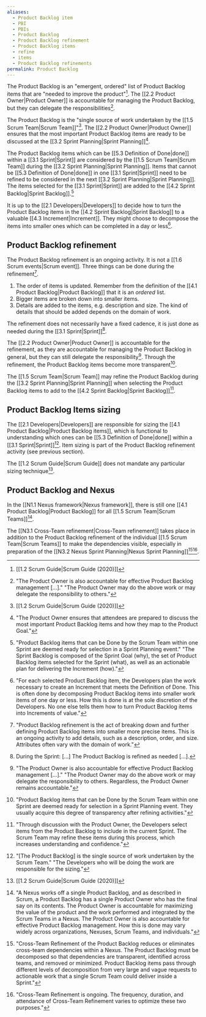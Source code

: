 ```yaml
---
aliases:
  - Product Backlog item
  - PBI
  - PBIs
  - Product Backlog
  - Product Backlog refinement
  - Product Backlog items
  - refine
  - items
  - Product Backlog refinements
permalink: Product Backlog
---
```

The Product Backlog is an "emergent, ordered" list of Product Backlog items that are "needed to improve the product"[^scrum-guide-2020]. The [[2.2 Product Owner|Product Owner]] is accountable for managing the Product Backlog, but they can delegate the responsibilities[^po-responsible-backlog].

[^po-responsible-backlog]: "The Product Owner is also accountable for effective Product Backlog management \[...\]." "The Product Owner may do the above work or may delegate the responsibility to others."[^scrum-guide-2020]

The Product Backlog is the "single source of work undertaken by the [[1.5 Scrum Team|Scrum Team]]"[^scrum-guide-2020]. The [[2.2 Product Owner|Product Owner]] ensures that the most important Product Backlog items are ready to be discussed at the [[3.2 Sprint Planning|Sprint Planning]][^po-pbi-ready].

[^po-pbi-ready]:"The Product Owner ensures that attendees are prepared to discuss the most important Product Backlog items and how they map to the Product Goal."[^scrum-guide-2020]

The Product Backlog items which can be [[5.3 Definition of Done|done]] within a [[3.1 Sprint|Sprint]] are considered by the [[1.5 Scrum Team|Scrum Team]] during the [[3.2 Sprint Planning|Sprint Planning]]. Items that cannot be [[5.3 Definition of Done|done]] in one [[3.1 Sprint|Sprint]] need to be refined to be considered in the next [[3.2 Sprint Planning|Sprint Planning]]. The items selected for the [[3.1 Sprint|Sprint]] are added to the [[4.2 Sprint Backlog|Sprint Backlog]].[^pbi-planning]

[^pbi-planning]:"Product Backlog items that can be Done by the Scrum Team within one Sprint are deemed ready for selection in a Sprint Planning event." "The Sprint Backlog is composed of the Sprint Goal (why), the set of Product Backlog items selected for the Sprint (what), as well as an actionable plan for delivering the Increment (how)."[^scrum-guide-2020]

It is up to the [[2.1 Developers|Developers]] to decide how to turn the Product Backlog items in the [[4.2 Sprint Backlog|Sprint Backlog]] to a valuable [[4.3 Increment|Increment]]. They might choose to decompose the items into smaller ones which can be completed in a day or less[^items-decomposing].

[^items-decomposing]: "For each selected Product Backlog item, the Developers plan the work necessary to create an Increment that meets the Definition of Done. This is often done by decomposing Product Backlog items into smaller work items of one day or less. How this is done is at the sole discretion of the Developers. No one else tells them how to turn Product Backlog items into Increments of value."[^scrum-guide-2020]

## Product Backlog refinement

The Product Backlog refinement is an ongoing activity. It is not a [[1.6 Scrum events|Scrum event]]. Three things can be done during the refinement[^refinement-definition].
1. The order of items is updated. Remember from the definition of the [[4.1 Product Backlog|Product Backlog]] that it is an *ordered* list.
2. Bigger items are broken down into smaller items.
3. Details are added to the items, e.g. description and size. The kind of details that should be added depends on the domain of work.

[^refinement-definition]: "Product Backlog refinement is the act of breaking down and further defining Product Backlog items into smaller more precise items. This is an ongoing activity to add details, such as a description, order, and size. Attributes often vary with the domain of work."[^scrum-guide-2020]

The refinement does not necessarily have a fixed cadence, it is just done as needed during the [[3.1 Sprint|Sprint]][^refinement-as-needed].

[^refinement-as-needed]: During the Sprint: \[...\] The Product Backlog is refined as needed \[...\].

The [[2.2 Product Owner|Product Owner]] is accountable for the refinement, as they are accountable for managing the Product Backlog in general, but they can still delegate the responsibility[^po-accountable-refinement].
Through the refinement, the Product Backlog items become more transparent[^refinement-transparency].

[^po-accountable-refinement]: "The Product Owner is also accountable for effective Product Backlog management \[...\]." "The Product Owner may do the above work or may delegate the responsibility to others. Regardless, the Product Owner remains accountable."[^scrum-guide-2020]
[^refinement-transparency]: "Product Backlog items that can be Done by the Scrum Team within one Sprint are deemed ready for selection in a Sprint Planning event. They usually acquire this degree of transparency after refining activities."[^scrum-guide-2020]

The [[1.5 Scrum Team|Scrum Team]] may refine the Product Backlog during the [[3.2 Sprint Planning|Sprint Planning]] when selecting the Product Backlog items to add to the [[4.2 Sprint Backlog|Sprint Backlog]][^refinement-sprint-plan].

[^refinement-sprint-plan]: "Through discussion with the Product Owner, the Developers select items from the Product Backlog to include in the current Sprint. The Scrum Team may refine these items during this process, which increases understanding and confidence."[^scrum-guide-2020]
## Product Backlog Items sizing

The [[2.1 Developers|Developers]] are responsible for sizing the [[4.1 Product Backlog|Product Backlog items]], which is functional to understanding which ones can be [[5.3 Definition of Done|done]] within a [[3.1 Sprint|Sprint]][^developers-sizing]. Item sizing is part of the Product Backlog refinement activity (see previous section).

[^developers-sizing]:"\[The Product Backlog\] is the single source of work undertaken by the Scrum Team." "The Developers who will be doing the work are responsible for the sizing."[^scrum-guide-2020]

The [[1.2 Scrum Guide|Scrum Guide]] does not mandate any particular sizing technique[^scrum-guide-2020].

[^scrum-guide-2020]: [[1.2 Scrum Guide|Scrum Guide (2020)]]
## Product Backlog and Nexus

In the [[N1.1 Nexus framework|Nexus framework]], there is still one [[4.1 Product Backlog|Product Backlog]] for all [[1.5 Scrum Team|Scrum Teams]][^nexus-po].

The [[N3.1 Cross-Team refinement|Cross-Team refinement]] takes place in addition to the Product Backlog refinement of the individual [[1.5 Scrum Team|Scrum Teams]] to make the dependencies visible, especially in preparation of the [[N3.2 Nexus Sprint Planning|Nexus Sprint Planning]][^reduces-eliminates-dependencies][^is-ongoing].

[^nexus-po]: "A Nexus works off a single Product Backlog, and as described in Scrum, a Product Backlog has a single Product Owner who has the final say on its contents. The Product Owner is accountable for maximizing the value of the product and the work performed and integrated by the Scrum Teams in a Nexus. The Product Owner is also accountable for effective Product Backlog management. How this is done may vary widely across organizations, Nexuses, Scrum Teams, and individuals."[^nexus-guide-2021]

[^reduces-eliminates-dependencies]: "Cross-Team Refinement of the Product Backlog reduces or eliminates cross-team dependencies within a Nexus. The Product Backlog must be decomposed so that dependencies are transparent, identified across teams, and removed or minimized. Product Backlog items pass through different levels of decomposition from very large and vague requests to actionable work that a single Scrum Team could deliver inside a Sprint."[^nexus-guide-2021]

[^is-ongoing]: "Cross-Team Refinement is ongoing. The frequency, duration, and attendance of Cross-Team Refinement varies to optimize these two purposes."[^nexus-guide-2021]

[^nexus-guide-2021]: [[Nexus Guide|Nexus Guide (2021)]]
